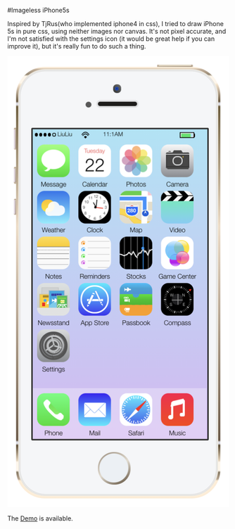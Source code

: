 #Imageless iPhone5s

Inspired by TjRus(who implemented iphone4 in css), I tried to draw iPhone 5s in pure css, using neither images nor canvas. It's not pixel accurate, and I'm not satisfied with the settings icon (it would be great help if you can improve it), but it's really fun to do such a thing.

<img src="https://github.com/liuliu-dev/iphone/blob/master/iPhone%205s.png " width="800">

The [Demo](http://liuliu-dev.github.io/iphone/) is available.

